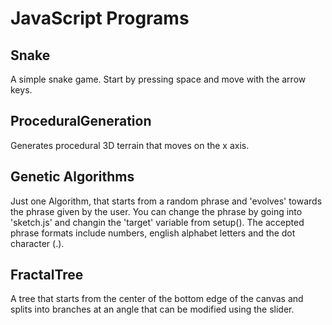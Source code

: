 # JavaScript Programs

## Snake

A simple snake game. Start by pressing space and move with the arrow keys.

## ProceduralGeneration

Generates procedural 3D terrain that moves on the x axis.

## Genetic Algorithms

Just one Algorithm, that starts from a random phrase and 'evolves' towards the phrase given by the user.
You can change the phrase by going into 'sketch.js' and changin the 'target' variable from setup(). The accepted phrase formats include numbers, english alphabet letters and the dot character (.).

## FractalTree

A tree that starts from the center of the bottom edge of the canvas and splits into branches at an angle that can be modified using the slider.